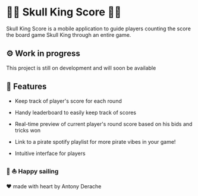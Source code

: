 # 🏴‍☠️ Skull King Score 🏴‍☠️

Skull King Score is a mobile application to guide players counting the score the board game Skull King through an entire game.

## ⚙️ Work in progress

This project is still on development and will soon be available

## 🚀 Features

- Keep track of player's score for each round

- Handy leaderboard to easily keep track of scores

- Real-time preview of current player's round score based on his bids and tricks won

- Link to a pirate spotify playlist for more pirate vibes in your game!

- Intuitive interface for players

### 🌊 ⛵ Happy sailing

❤️ made with heart by Antony Derache

